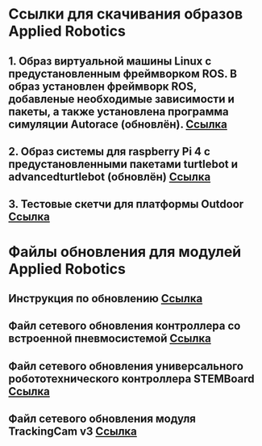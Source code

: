 # Ссылки для скачивания образов Applied Robotics
## 1. Образ виртуальной машины Linux с предустановленным фреймворком ROS. В образ установлен фреймворк ROS, добавленые необходимые зависимости и пакеты, а также установлена программа симуляции Autorace (обновлён). [Ссылка](https://disk.yandex.ru/d/-lS-OY2H0Pbjtw/tb3_oracle "Логин виртуальной машины - tb3 , пароль - 123")

## 2. Образ системы для raspberry Pi 4 c предустановленными пакетами turtlebot и advancedturtlebot (обновлён) [Ссылка](https://disk.yandex.ru/d/Doi1z1vVWr0MDw "Логин виртуальной машины - ubuntu , пароль - 12345678")

## 3. Тестовые скетчи для платформы Outdoor [Ссылка](https://disk.yandex.ru/d/mLkecNHgV5yHJg)

# Файлы обновления для модулей Applied Robotics
## Инструкция по обновлению [Ссылка](https://disk.yandex.ru/i/xmmrCy5__QCDaA)
## Файл сетевого обновления контроллера со встроенной пневмосистемой [Ссылка](https://disk.yandex.ru/d/uXaayfJsK6AdEw)
## Файл сетевого обновления универсального робототехнического контроллера STEMBoard [Ссылка](https://disk.yandex.ru/d/X6g9RgxIS9Q1nQ)
## Файл сетевого обновления модуля TrackingCam v3 [Ссылка](https://disk.yandex.ru/d/QZ5so4NZoA2eGA)
